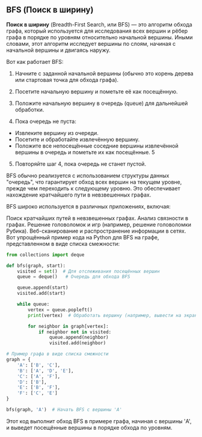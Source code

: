 ##  BFS (Поиск в ширину)

**Поиск в ширину** (Breadth-First Search, или BFS) — это алгоритм обхода графа, который используется для исследования всех вершин и рёбер графа в порядке по уровням относительно начальной вершины. Иными словами, этот алгоритм исследует вершины по слоям, начиная с начальной вершины и двигаясь наружу.

Вот как работает BFS:

1. Начните с заданной начальной вершины (обычно это корень дерева или стартовая точка для обхода графа).

2. Посетите начальную вершину и пометьте её как посещённую.

3. Положите начальную вершину в очередь (queue) для дальнейшей обработки.

4. Пока очередь не пуста:

- Извлеките вершину из очереди.
- Посетите и обработайте извлечённую вершину.
- Положите все непосещённые соседние вершины извлечённой вершины в очередь и пометьте их как посещённые. 5
5) Повторяйте шаг 4, пока очередь не станет пустой.

BFS обычно реализуется с использованием структуры данных "очередь", что гарантирует обход всех вершин на текущем уровне, прежде чем переходить к следующему уровню. Это обеспечивает нахождение кратчайшего пути в невзвешенных графах.

BFS широко используется в различных приложениях, включая:

Поиск кратчайших путей в невзвешенных графах.
Анализ связности в графах.
Решение головоломок и игр (например, решение головоломки Рубика).
Веб-сканирование и распространение информации в сетях.
Вот упрощённый пример кода на Python для BFS на графе, представленном в виде списка смежности:

```python
from collections import deque

def bfs(graph, start):
    visited = set()  # Для отслеживания посещённых вершин
    queue = deque()   # Очередь для обхода BFS

    queue.append(start)
    visited.add(start)

    while queue:
        vertex = queue.popleft()
        print(vertex)  # Обработать вершину (например, вывести на экран или сохранить)

        for neighbor in graph[vertex]:
            if neighbor not in visited:
                queue.append(neighbor)
                visited.add(neighbor)

# Пример графа в виде списка смежности
graph = {
    'A': ['B', 'C'],
    'B': ['A', 'D', 'E'],
    'C': ['A', 'F'],
    'D': ['B'],
    'E': ['B', 'F'],
    'F': ['C', 'E']
}

bfs(graph, 'A')  # Начать BFS с вершины 'A'
```
Этот код выполнит обход BFS в примере графа, начиная с вершины 'A', и выведет посещённые вершины в порядке обхода по уровням.